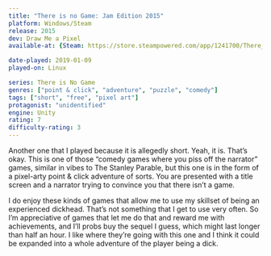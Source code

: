 ```yaml
---
title: "There is no Game: Jam Edition 2015"
platform: Windows/Steam
release: 2015
dev: Draw Me a Pixel
available-at: {Steam: https://store.steampowered.com/app/1241700/There_Is_No_Game_Jam_Edition_2015/}

date-played: 2019-01-09
played-on: Linux

series: There is No Game
genres: ["point & click", "adventure", "puzzle", "comedy"]
tags: ["short", "free", "pixel art"]
protagonist: "unidentified"
engine: Unity
rating: 7
difficulty-rating: 3
---
```


Another one that I played because it is allegedly short. Yeah, it is. That’s okay. This is one of those “comedy games where you piss off the narrator” games, similar in vibes to The Stanley Parable, but this one is in the form of a pixel-arty point & click adventure of sorts. You are presented with a title screen and a narrator trying to convince you that there isn’t a game.

I do enjoy these kinds of games that allow me to use my skillset of being an experienced dickhead. That’s not something that I get to use very often. So I’m appreciative of games that let me do that and reward me with achievements, and I’ll probs buy the sequel I guess, which might last longer than half an hour. I like where they’re going with this one and I think it could be expanded into a whole adventure of the player being a dick.

